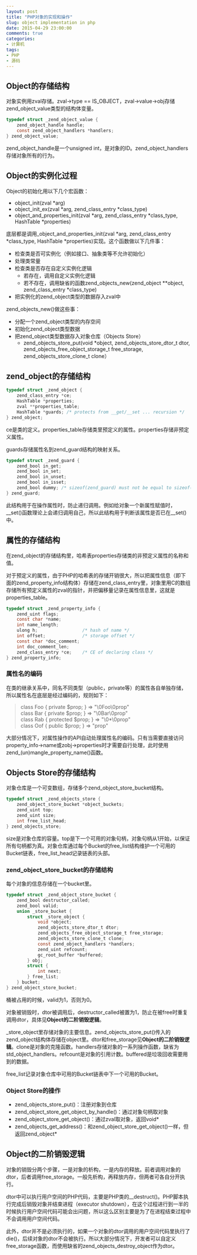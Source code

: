 ```yaml
---
layout: post
title: "PHP对象的实现和操作"
slug: object implementation in php
date: 2015-04-29 23:00:00
comments: true
categories:
- 计算机
tags:
- PHP
- 源码
---
```


## Object的存储结构

对象实例用zval存储。zval->type == IS_OBJECT，zval->value->obj存储zend_object_value类型的结构体变量。

```c
typedef struct _zend_object_value {
    zend_object_handle handle;
    const zend_object_handlers *handlers;
} zend_object_value;
```

zend_object_handle是一个unsigned int，是对象的ID。zend_object_handlers存储对象所有的行为。

## Object的实例化过程

Object的初始化用以下几个宏函数：

  - object_init(zval *arg)
  - object_init_ex(zval \*arg, zend_class_entry *class_type)
  - object_and_properties_init(zval \*arg, zend_class_entry \*class_type, HashTable *properties)

底层都是调用_object_and_properties_init(zval \*arg, zend_class_entry \*class_type, HashTable *properties)实现。这个函数做以下几件事：

  - 检查类是否可实例化（例如接口、抽象类等不允许初始化）
  - 处理类常量
  - 检查类是否存在自定义实例化逻辑
    - 若存在，调用自定义实例化逻辑
    - 若不存在，调用缺省的函数zend_objects_new(zend_object \*\*object, zend_class_entry *class_type)
  - 把实例化的zend_object类型的数据存入zval中

zend_objects_new()做这些事：

  - 分配一个zend_object类型的内存空间
  - 初始化zend_object类型数据
  - 把zend_object类型数据存入对象仓库（Objects Store）
    - zend_objects_store_put(void *object, zend_objects_store_dtor_t dtor, zend_objects_free_object_storage_t free_storage, zend_objects_store_clone_t clone）

## zend_object的存储结构

```c
typedef struct _zend_object {
    zend_class_entry *ce;
    HashTable *properties;
    zval **properties_table;
    HashTable *guards; /* protects from __get/__set ... recursion */
} zend_object;
```

ce是类的定义。properties_table存储类里预定义的属性。properties存储非预定义属性。

guards存储属性名到zend_guard结构的映射关系。

```c
typedef struct _zend_guard {
    zend_bool in_get;
    zend_bool in_set;
    zend_bool in_unset;
    zend_bool in_isset;
    zend_bool dummy; /* sizeof(zend_guard) must not be equal to sizeof(void*) */
} zend_guard;
```

此结构用于在操作属性时，防止递归调用。例如给对象一个新属性赋值时，\_\_set()函数理论上会递归调用自己，所以此结构用于判断该属性是否已在\_\_set()中。

## 属性的存储结构

在zend_object的存储结构里，哈希表properties存储类的非预定义属性的名称和值。

对于预定义的属性，由于PHP的哈希表的存储开销很大，所以把属性信息（即下面的zend_property_info结构体）存储在zend_class_entry里，对象里用C的数组存储所有预定义属性的zval的指针，并把偏移量记录在属性信息里，这就是properties_table。

```c
typedef struct _zend_property_info {
    zend_uint flags;
    const char *name;
    int name_length;
    ulong h;                 /* hash of name */
    int offset;              /* storage offset */
    const char *doc_comment;
    int doc_comment_len;
    zend_class_entry *ce;    /* CE of declaring class */
} zend_property_info;
```

### 属性名的编码

在类的继承关系中，同名不同类型（public，private等）的属性各自单独存储，所以属性名在底层是经过编码的，规则如下：

>class Foo { private $prop;   } => "\0Foo\0prop"  
>class Bar { private $prop;   } => "\0Bar\0prop"  
>class Rab { protected $prop; } => "\0*\0prop"  
>class Oof { public $prop;    } => "prop"  

大部分情况下，对属性操作的API自动处理属性名的编码。只有当需要直接访问property_info->name或zobj->properties时才需要自行处理，此时使用zend_(un)mangle_property_name()函数。

## Objects Store的存储结构

对象仓库是一个可变数组，存储多个zend_object_store_bucket结构。

```c
typedef struct _zend_objects_store {
    zend_object_store_bucket *object_buckets;
    zend_uint top;
    zend_uint size;
    int free_list_head;
} zend_objects_store;
```

size是对象仓库的容量。top是下一个可用的对象句柄，对象句柄从1开始，以保证所有句柄都为真。对象仓库通过每个Bucket的free_list结构维护一个可用的Bucket链表，free_list_head记录链表的头部。

### zend_object_store_bucket的存储结构

每个对象的信息存储在一个bucket里。

```c
typedef struct _zend_object_store_bucket {
    zend_bool destructor_called;
    zend_bool valid;
    union _store_bucket {
        struct _store_object {
            void *object;
            zend_objects_store_dtor_t dtor;
            zend_objects_free_object_storage_t free_storage;
            zend_objects_store_clone_t clone;
            const zend_object_handlers *handlers;
            zend_uint refcount;
            gc_root_buffer *buffered;
        } obj;
        struct {
            int next;
        } free_list;
    } bucket;
} zend_object_store_bucket;
```

桶被占用的时候，valid为1，否则为0。

对象被销毁时，dtor被调用后，destructor_called被置为1，防止在被free时重复调用dtor，具体见**Object的二阶销毁逻辑**。

_store_object里存储对象的主要信息。zend_objects_store_put()传入的zend_object结构体存储在object里。dtor和free_storage见**Object的二阶销毁逻辑**。clone是对象的克隆函数。handlers存储对象的一系列操作函数，缺省为std_object_handlers。refcount是对象的引用计数。buffered是垃圾回收需要用到的数据。

free_list记录对象仓库中可用的Bucket链表中下一个可用的Bucket。

### Object Store的操作

  - zend_objects_store_put()：注册对象到仓库
  - zend_object_store_get_object_by_handle()：通过对象句柄取对象
  - zend_object_store_get_object()：通过zval取对象，返回void*
  - zend_objects_get_address()：和zend_object_store_get_object()一样，但返回zend_object*

## Object的二阶销毁逻辑

对象的销毁分两个步骤，一是对象的析构，一是内存的释放。前者调用对象的dtor，后者调用free_storage。一般先析构，再释放内存，但两者可各自分开执行。

dtor中可以执行用户空间的PHP代码，主要是PHP类的__destruct()。PHP脚本执行完成后销毁对象并结束进程（executor shutdown），在这个过程进行到一半的时候执行用户空间代码可能会出问题，所以这么区别主要是为了在进程结束过程中不会调用用户空间代码。

此外，dtor并不是必须执行的，如果一个对象的dtor调用的用户空间代码里执行了die()，后续对象的dtor不会被执行。所以大部分情况下，开发者可以自定义free_storage函数，而使用缺省的zend_objects_destroy_object作为dtor。
